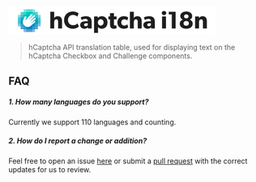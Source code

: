 ![logo](/logo.png)

> hCaptcha API translation table, used for displaying text on the hCaptcha Checkbox and Challenge components.


## FAQ
##### 1. How many languages do you support?
Currently we support 110 languages and counting.

##### 2. How do I report a change or addition?
Feel free to open an issue [here](https://github.com/hCaptcha/hcaptcha-i18n/issues) or submit a [pull request](https://github.com/hCaptcha/hcaptcha-i18n/pulls) with the correct updates for us to review.